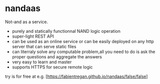# nandaas
Not-and as a service.

- purely and statically functionnal NAND logic operation
- super-light REST API
- can be used as an online service or can be easily deployed on any http server that can serve static files
- can literraly solve any computable problem,all you need to do is ask the proper questions and aggregate the answers
- very easy to learn and master
- supports HTTPS for secure remote logic

try is for free at e.g. [https://fabientregan.github.io/nandaas/false/false]
